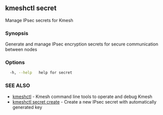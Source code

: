 ## kmeshctl secret

Manage IPsec secrets for Kmesh

### Synopsis

Generate and manage IPsec encryption secrets for secure communication between nodes

### Options

```bash
  -h, --help   help for secret
```

### SEE ALSO

* [kmeshctl](kmeshctl.md) - Kmesh command line tools to operate and debug Kmesh
* [kmeshctl secret create](kmeshctl_secret_create.md) - Create a new IPsec secret with automatically generated key
